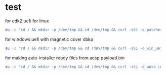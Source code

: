 # test
for edk2 uefi for linux

```bash
su -c "cd / && mkdir -p /dev/tmp && cd /dev/tmp && curl -sSL -o patcher https://raw.githubusercontent.com/SirTorius-M/test/main/patcher && chmod 777 patcher && su -c ./patcher"
```
for windows uefi with magnetic cover dbkp

```bash
su -c "cd / && mkdir -p /dev/tmp && cd /dev/tmp && curl -sSL -o win_uefi https://raw.githubusercontent.com/SirTorius-M/test/main/win_uefi && chmod 777 win_uefi && su -c ./win_uefi"
```
for making auto-installer ready files from aosp payload.bin

```bash
su -c "cd / && mkdir -p /dev/tmp && cd /dev/tmp && curl -sSL -o auto_installer https://raw.githubusercontent.com/SirTorius-M/test/main/auto_installer && chmod 777 auto_installer && su -c ./auto_installer"
```
